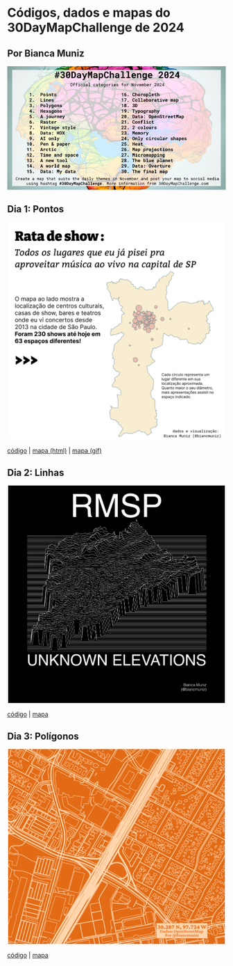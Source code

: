 # Códigos, dados e mapas do 30DayMapChallenge de 2024
## Por Bianca Muniz
![Prompts 2024](prompts.jpg)


## Dia 1: Pontos
<p align="center"><img src="social/instagram/day_01_a.png" alt="Dia 1: Pontos" width="500"/></p>

[código](code/01_points.R) | [mapa (html)](plots/01-points.html) | [mapa (gif)](plots/01-points.gif)


## Dia 2: Linhas
<p align="center"><img src="social/instagram/day_02_a.png" alt="Dia 2: Linhas" width="500"/></p>

[código](code/02_lines.R) | [mapa](plots/02_lines.png)


## Dia 3: Polígonos
<p align="center"><img src="social/instagram/day_03.png" alt="Dia 3: Polígonos" width="500"/></p>

[código](code/03_polygons.R) | [mapa](plots/03_polygons.svg)
